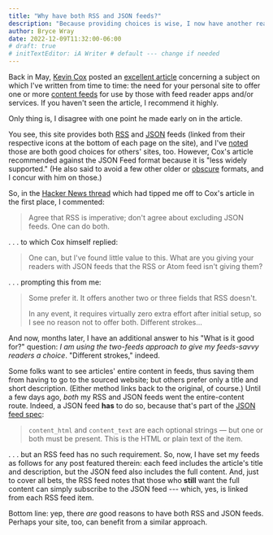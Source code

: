 ```yaml
---
title: "Why have both RSS and JSON feeds?"
description: "Because providing choices is wise, I now have another reason to double up on this site’s content feeds."
author: Bryce Wray
date: 2022-12-09T11:32:00-06:00
# draft: true
# initTextEditor: iA Writer # default --- change if needed
---
```


Back in May, [Kevin Cox](https://kevincox.ca) posted an [excellent article](https://kevincox.ca/2022/05/06/rss-feed-best-practices/) concerning a subject on which I've written from time to time: the need for your personal site to offer one or more [content feeds](https://indieweb.org/feed) for use by those with feed reader apps and/or services. If you haven't seen the article, I recommend it highly.

Only thing is, I disagree with one point he made early on in the article.

You see, this site provides both [RSS](https://www.rssboard.org/rss-specification) and [JSON](https://jsonfeed.org/) feeds (linked from their respective icons at the bottom of each page on the site), and I've [noted](/posts/2021/05/help-your-website-get-discovered/) those are both good choices for others' sites, too. However, Cox's article recommended against the JSON Feed format because it is "less widely supported." (He also said to avoid a few other older or [obscure](https://microformats.org/wiki/h-feed) formats, and I concur with him on those.)

So, in the [Hacker News thread](https://news.ycombinator.com/item?id=31293488) which had tipped me off to Cox's article in the first place, I commented:

> Agree that RSS is imperative; don't agree about excluding JSON feeds. One can do both.

. . . to which Cox himself replied:

> One can, but I've found little value to this. What are you giving your readers with JSON feeds that the RSS or Atom feed isn't giving them?

. . . prompting this from me:

> Some prefer it. It offers another two or three fields that RSS doesn't.
> 
> In any event, it requires virtually zero extra effort after initial setup, so I see no reason not to offer both. Different strokes...

And now, months later, I have an additional answer to his "What is it good for?" question: *I am using the two-feeds approach to give my feeds-savvy readers a choice*. "Different strokes," indeed.

Some folks want to see articles' entire content in feeds, thus saving them from having to go to the sourced website; but others prefer only a title and short description. (Either method links back to the original, of course.) Until a few days ago, *both* my RSS and JSON feeds went the entire-content route. Indeed, a JSON feed **has** to do so, because that's part of the [JSON feed spec](https://www.jsonfeed.org/version/1.1/):

> `content_html` and `content_text` are each optional strings — but one or both must be present. This is the HTML or plain text of the item.

. . . but an RSS feed has no such requirement. So, now, I have set my feeds as follows for any post featured therein: each feed includes the article's title and description, but the JSON feed also includes the full content. And, just to cover all bets, the RSS feed notes that those who **still** want the full content can simply subscribe to the JSON feed --- which, yes, is linked from each RSS feed item.

Bottom line: yep, there *are* good reasons to have both RSS and JSON feeds. Perhaps your site, too, can benefit from a similar approach.